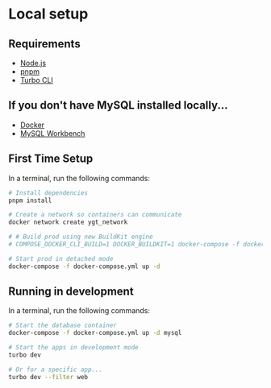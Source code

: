 # Local setup

## Requirements

- [Node.js](https://nodejs.org/en/download/)
- [pnpm](https://pnpm.io/installation)
- [Turbo CLI](https://www.npmjs.com/package/turbo-cli)

## If you don't have MySQL installed locally...
- [Docker](https://docs.docker.com/get-docker/)
- [MySQL Workbench](https://dev.mysql.com/downloads/workbench/)

## First Time Setup

In a terminal, run the following commands:

```sh
# Install dependencies
pnpm install

# Create a network so containers can communicate
docker network create ygt_network

# # Build prod using new BuildKit engine
# COMPOSE_DOCKER_CLI_BUILD=1 DOCKER_BUILDKIT=1 docker-compose -f docker-compose.yml build

# Start prod in detached mode
docker-compose -f docker-compose.yml up -d
```

## Running in development

In a terminal, run the following commands:

```sh
# Start the database container
docker-compose -f docker-compose.yml up -d mysql

# Start the apps in development mode
turbo dev

# Or for a specific app...
turbo dev --filter web
```